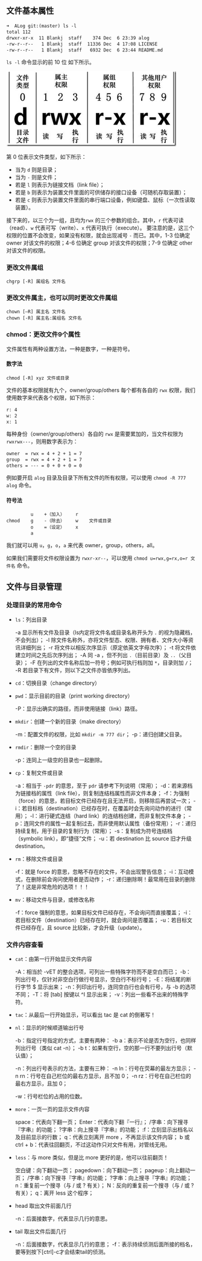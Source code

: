 ## 文件基本属性

```
➜  ALog git:(master) ls -l
total 112
drwxr-xr-x  11 Blankj  staff    374 Dec  6 23:39 alog
-rw-r--r--   1 Blankj  staff  11336 Dec  4 17:08 LICENSE
-rw-r--r--   1 Blankj  staff   6932 Dec  6 23:44 README.md
```

`ls -l` 命令显示的前 10 位 如下所示。

![aha](art/file.png)

第 0 位表示文件类型，如下所示：

* 当为 `d` 则是目录；
* 当为 `-` 则是文件；
* 若是 `l` 则表示为链接文档（link file）；
* 若是 `b` 则表示为装置文件里面的可供储存的接口设备（可随机存取装置）；
* 若是 `c` 则表示为装置文件里面的串行端口设备，例如键盘、鼠标（一次性读取装置）。

接下来的，以三个为一组，且均为`rwx` 的三个参数的组合。其中，`r` 代表可读（read）、`w` 代表可写（write）、`x` 代表可执行（execute）。 要注意的是，这三个权限的位置不会改变，如果没有权限，就会出现减号 `-` 而已。其中，1-3 位确定 owner 对该文件的权限；4-6 位确定 group 对该文件的权限；7-9 位确定 other 对该文件的权限。

### 更改文件属组

```
chgrp [-R] 属组名 文件名
```

### 更改文件属主，也可以同时更改文件属组

```
chown [–R] 属主名 文件名
chown [-R] 属主名:属组名 文件名
```

### chmod：更改文件9个属性

文件属性有两种设置方法，一种是数字，一种是符号。

#### 数字法

```
chmod [-R] xyz 文件或目录
```

文件的基本权限就有九个，owner/group/others 每个都有各自的 `rwx` 权限，我们使用数字来代表各个权限，如下所示：

```
r: 4
w: 2
x: 1
```

每种身份（owner/group/others）各自的 `rwx` 是需要累加的，当文件权限为 `rwxrwx---`，则用数字表示为：

```
owner  = rwx = 4 + 2 + 1 = 7
group  = rwx = 4 + 2 + 1 = 7
others = --- = 0 + 0 + 0 = 0
```

例如要开启 `alog` 目录及目录下所有文件的所有权限，可以使用 `chmod -R 777 alog` 命令。


#### 符号法

```
         u    +（加入）    r
chmod    g    -（除去）    w    文件或目录
         o    =（设定）    x
         a
```

我们就可以用 `u`，`g`，`o`，`a` 来代表 owner，group，others，all。

如果我们需要将文件权限设置为 `rwxr-xr--`，可以使用 `chmod u=rwx,g=rx,o=r 文件名` 命令。


## 文件与目录管理

### 处理目录的常用命令

* `ls`：列出目录

    -a 显示所有文件及目录（ls内定将文件名或目录名称开头为 `.` 的视为隐藏档，不会列出）；
    -l 除文件名称外，亦将文件型态、权限、拥有者、文件大小等资讯详细列出；
    -r 将文件以相反次序显示（原定依英文字母次序）；
    -t 将文件依建立时间之先后次序列出；
    -A 同 -a ，但不列出 `.`（目前目录）及 `..`（父目录）；
    -F 在列出的文件名称后加一符号；例如可执行档则加 `*`，目录则加 `/`；
    -R 若目录下有文件，则以下之文件亦皆依序列出。

* `cd`：切换目录（change directory）

* `pwd`：显示目前的目录（print working directory）

    -P：显示出确实的路径，而非使用链接（link）路径。

* `mkdir`：创建一个新的目录（make directory）

    -m：配置文件的权限，比如 `mkdir -m 777 dir`；
    -p：递归创建父目录。

* `rmdir`：删除一个空的目录

    -p：连同上一级空的目录也一起删除。

* `cp`：复制文件或目录

    -a：相当于 `-pdr` 的意思，至于 `pdr` 请参考下列说明（常用）；
    -d：若来源档为链接档的属性（link file），则复制连结档属性而非文件本身；
    -f：为强制（force）的意思，若目标文件已经存在且无法开启，则移除后再尝试一次；
    -i：若目标档（destination）已经存在时，在覆盖时会先询问动作的进行（常用）；
    -l：进行硬式连结（hard link）的连结档创建，而非复制文件本身；
    -p：连同文件的属性一起复制过去，而非使用默认属性（备份常用）；
    -r：递归持续复制，用于目录的复制行为（常用）；
    -s：复制成为符号连结档（symbolic link），即“捷径”文件；
    -u：若 destination 比 source 旧才升级 destination。

* `rm`：移除文件或目录

    -f：就是 force 的意思，忽略不存在的文件，不会出现警告信息；
    -i：互动模式，在删除前会询问使用者是否动作；
    -r：递归删除啊！最常用在目录的删除了！这是非常危险的选项！！！

* `mv`：移动文件与目录，或修改名称

    -f：force 强制的意思，如果目标文件已经存在，不会询问而直接覆盖；
    -i：若目标文件（destination）已经存在时，就会询问是否覆盖；
    -u：若目标文件已经存在，且 source 比较新，才会升级（update）。


### 文件内容查看

* `cat`：由第一行开始显示文件内容

    -A：相当於 -vET 的整合选项，可列出一些特殊字符而不是空白而已；
    -b：列出行号，仅针对非空白行做行号显示，空白行不标行号；
    -E：将结尾的断行字节 $ 显示出来；
    -n：列印出行号，连同空白行也会有行号，与 -b 的选项不同；
    -T：将 [tab] 按键以 ^I 显示出来；
    -v：列出一些看不出来的特殊字符。

* `tac`：从最后一行开始显示，可以看出 tac 是 cat 的倒著写！

* `nl`：显示的时候顺道输出行号

    -b：指定行号指定的方式，主要有两种：
    -b a：表示不论是否为空行，也同样列出行号（类似 cat -n）；
    -b t：如果有空行，空的那一行不要列出行号（默认值）；

    -n：列出行号表示的方法，主要有三种：
    -n ln：行号在荧幕的最左方显示；
    -n rn：行号在自己栏位的最右方显示，且不加 0；
    -n rz：行号在自己栏位的最右方显示，且加 0；

    -w：行号栏位的占用的位数。

* `more`：一页一页的显示文件内容

    space：代表向下翻一页；
    Enter：代表向下翻『一行』；
    /字串：向下搜寻『字串』的功能；
    ?字串：向上搜寻『字串』的功能；
    :f：立刻显示出档名以及目前显示的行数；
    q：代表立刻离开 more ，不再显示该文件内容；
    b 或 ctrl + b：代表往回翻页，不过这动作只对文件有用，对管线无用。

* `less`：与 more 类似，但是比 more 更好的是，他可以往前翻页！

    空白键：向下翻动一页；
    pagedown：向下翻动一页；
    pageup：向上翻动一页；
    /字串：向下搜寻『字串』的功能；
    ?字串：向上搜寻『字串』的功能；
    n：重复前一个搜寻（与 / 或 ? 有关）；
    N：反向的重复前一个搜寻（与 / 或 ? 有关）；
    q：离开 less 这个程序；

* head 取出文件前面几行

    -n：后面接数字，代表显示几行的意思。

* tail 取出文件后面几行

    -n：后面接数字，代表显示几行的意思；
    -f：表示持续侦测后面所接的档名，要等到按下[ctrl]-c才会结束tail的侦测。
